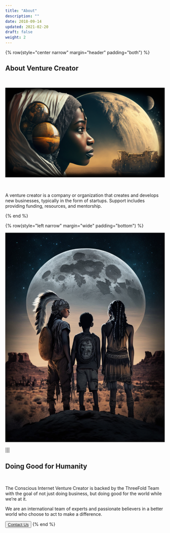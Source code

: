 ```yaml
---
title: "About"
description: ""
date: 2018-09-14
updated: 2021-02-20
draft: false
weight: 2
---
```


<div class="container mx-auto">

{% row(style="center narrow" margin="header" padding="both") %}

## About Venture Creator

<br>

![image](img/homenew6.png#large#mx-auto)

<br>


A venture creator is a company or organization that creates and develops new businesses, typically in the form of startups. Support includes providing funding, resources, and mentorship.

{% end %}

<!-- section 1 (co-found) -->


{% row(style="left narrow" margin="wide" padding="bottom") %}

![image](img/vc.png)

|||

## Doing Good for Humanity

<br>

The Conscious Internet Venture Creator is backed by the ThreeFold Team with the goal of not just doing business, but doing good for the world while we’re at it. 

We are an international team of experts and passionate believers in a better world who choose to act to make a difference.

<button><a href = "mailto: info@threefold.io">Contact Us</a></BUTTON>
{% end %}



</div>


